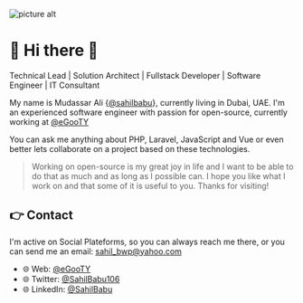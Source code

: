 ![picture alt](https://egooty.com/static/img/326244-P9YZ08-291.ai.png "Title is optional")
# :see_no_evil: Hi there 👋
Technical Lead | Solution Architect | Fullstack Developer | Software Engineer | IT Consultant

My name is Mudassar Ali {[@sahilbabu](https://github.com/sahilbabu "sahilbabu")}, currently living in Dubai, UAE. I'm an experienced software engineer with passion for open-source, currently working at [@eGooTY](https://egooty.com "eGooTY")

You can ask me anything about PHP, Laravel, JavaScript and Vue or even better lets collaborate on a project based on these technologies.

> Working on open-source is my great joy in life and I want to be able to do that as much and as long as I possible can. I hope you like what I work on and that some of it is useful to you. Thanks for visiting!

## :point_right: Contact
I'm active on Social Plateforms, so you can always reach me there, or you can send me an email: sahil_bwp@yahoo.com
- :globe_with_meridians: Web:  [@eGooTY](https://egooty.com "eGooTY")
- :globe_with_meridians: Twitter:  [@SahilBabu106](https://twitter.com/SahilBabu106 "Mudassar Ali")
- :globe_with_meridians: LinkedIn:  [@SahilBabu](https://www.linkedin.com/in/sahilbabu "Mudassar Ali")

<!---
sahilbabu/sahilbabu is a ✨ special ✨ repository because its `README.md` (this file) appears on your GitHub profile.
You can click the Preview link to take a look at your changes.
- 👀 I’m interested in ...
- 🌱 I’m currently learning ...
- 💞️ I’m looking to collaborate on ...
- 📫 How to reach me
--->
